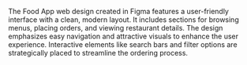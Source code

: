 The Food App web design created in Figma features a user-friendly interface with a clean, modern layout. It includes sections for browsing menus, placing orders, and viewing restaurant details. The design emphasizes easy navigation and attractive visuals to enhance the user experience. Interactive elements like search bars and filter options are strategically placed to streamline the ordering process.
